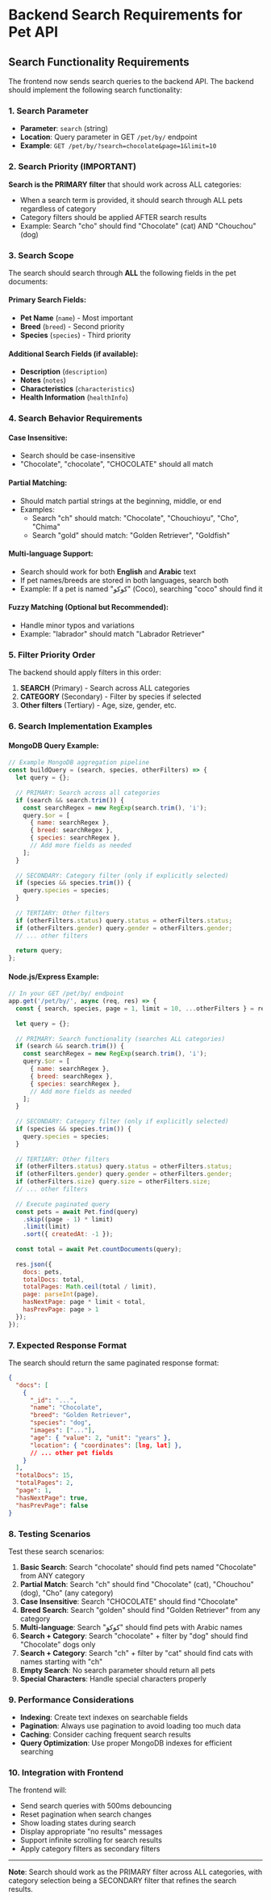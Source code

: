 # Backend Search Requirements for Pet API

## Search Functionality Requirements

The frontend now sends search queries to the backend API. The backend should implement the following search functionality:

### 1. Search Parameter
- **Parameter**: `search` (string)
- **Location**: Query parameter in GET `/pet/by/` endpoint
- **Example**: `GET /pet/by/?search=chocolate&page=1&limit=10`

### 2. Search Priority (IMPORTANT)
**Search is the PRIMARY filter** that should work across ALL categories:
- When a search term is provided, it should search through ALL pets regardless of category
- Category filters should be applied AFTER search results
- Example: Search "cho" should find "Chocolate" (cat) AND "Chouchou" (dog)

### 3. Search Scope
The search should search through **ALL** the following fields in the pet documents:

#### Primary Search Fields:
- **Pet Name** (`name`) - Most important
- **Breed** (`breed`) - Second priority
- **Species** (`species`) - Third priority

#### Additional Search Fields (if available):
- **Description** (`description`)
- **Notes** (`notes`)
- **Characteristics** (`characteristics`)
- **Health Information** (`healthInfo`)

### 4. Search Behavior Requirements

#### Case Insensitive:
- Search should be case-insensitive
- "Chocolate", "chocolate", "CHOCOLATE" should all match

#### Partial Matching:
- Should match partial strings at the beginning, middle, or end
- Examples:
  - Search "ch" should match: "Chocolate", "Chouchioyu", "Cho", "Chima"
  - Search "gold" should match: "Golden Retriever", "Goldfish"

#### Multi-language Support:
- Search should work for both **English** and **Arabic** text
- If pet names/breeds are stored in both languages, search both
- Example: If a pet is named "كوكو" (Coco), searching "coco" should find it

#### Fuzzy Matching (Optional but Recommended):
- Handle minor typos and variations
- Example: "labrador" should match "Labrador Retriever"

### 5. Filter Priority Order

The backend should apply filters in this order:

1. **SEARCH** (Primary) - Search across ALL categories
2. **CATEGORY** (Secondary) - Filter by species if selected
3. **Other filters** (Tertiary) - Age, size, gender, etc.

### 6. Search Implementation Examples

#### MongoDB Query Example:
```javascript
// Example MongoDB aggregation pipeline
const buildQuery = (search, species, otherFilters) => {
  let query = {};
  
  // PRIMARY: Search across all categories
  if (search && search.trim()) {
    const searchRegex = new RegExp(search.trim(), 'i');
    query.$or = [
      { name: searchRegex },
      { breed: searchRegex },
      { species: searchRegex },
      // Add more fields as needed
    ];
  }
  
  // SECONDARY: Category filter (only if explicitly selected)
  if (species && species.trim()) {
    query.species = species;
  }
  
  // TERTIARY: Other filters
  if (otherFilters.status) query.status = otherFilters.status;
  if (otherFilters.gender) query.gender = otherFilters.gender;
  // ... other filters
  
  return query;
};
```

#### Node.js/Express Example:
```javascript
// In your GET /pet/by/ endpoint
app.get('/pet/by/', async (req, res) => {
  const { search, species, page = 1, limit = 10, ...otherFilters } = req.query;
  
  let query = {};
  
  // PRIMARY: Search functionality (searches ALL categories)
  if (search && search.trim()) {
    const searchRegex = new RegExp(search.trim(), 'i');
    query.$or = [
      { name: searchRegex },
      { breed: searchRegex },
      { species: searchRegex },
      // Add more fields as needed
    ];
  }
  
  // SECONDARY: Category filter (only if explicitly selected)
  if (species && species.trim()) {
    query.species = species;
  }
  
  // TERTIARY: Other filters
  if (otherFilters.status) query.status = otherFilters.status;
  if (otherFilters.gender) query.gender = otherFilters.gender;
  if (otherFilters.size) query.size = otherFilters.size;
  // ... other filters
  
  // Execute paginated query
  const pets = await Pet.find(query)
    .skip((page - 1) * limit)
    .limit(limit)
    .sort({ createdAt: -1 });
    
  const total = await Pet.countDocuments(query);
  
  res.json({
    docs: pets,
    totalDocs: total,
    totalPages: Math.ceil(total / limit),
    page: parseInt(page),
    hasNextPage: page * limit < total,
    hasPrevPage: page > 1
  });
});
```

### 7. Expected Response Format
The search should return the same paginated response format:

```json
{
  "docs": [
    {
      "_id": "...",
      "name": "Chocolate",
      "breed": "Golden Retriever",
      "species": "dog",
      "images": ["..."],
      "age": { "value": 2, "unit": "years" },
      "location": { "coordinates": [lng, lat] },
      // ... other pet fields
    }
  ],
  "totalDocs": 15,
  "totalPages": 2,
  "page": 1,
  "hasNextPage": true,
  "hasPrevPage": false
}
```

### 8. Testing Scenarios

Test these search scenarios:

1. **Basic Search**: Search "chocolate" should find pets named "Chocolate" from ANY category
2. **Partial Match**: Search "ch" should find "Chocolate" (cat), "Chouchou" (dog), "Cho" (any category)
3. **Case Insensitive**: Search "CHOCOLATE" should find "Chocolate"
4. **Breed Search**: Search "golden" should find "Golden Retriever" from any category
5. **Multi-language**: Search "كوكو" should find pets with Arabic names
6. **Search + Category**: Search "chocolate" + filter by "dog" should find "Chocolate" dogs only
7. **Search + Category**: Search "ch" + filter by "cat" should find cats with names starting with "ch"
8. **Empty Search**: No search parameter should return all pets
9. **Special Characters**: Handle special characters properly

### 9. Performance Considerations

- **Indexing**: Create text indexes on searchable fields
- **Pagination**: Always use pagination to avoid loading too much data
- **Caching**: Consider caching frequent search results
- **Query Optimization**: Use proper MongoDB indexes for efficient searching

### 10. Integration with Frontend

The frontend will:
- Send search queries with 500ms debouncing
- Reset pagination when search changes
- Show loading states during search
- Display appropriate "no results" messages
- Support infinite scrolling for search results
- Apply category filters as secondary filters

---

**Note**: Search should work as the PRIMARY filter across ALL categories, with category selection being a SECONDARY filter that refines the search results.

